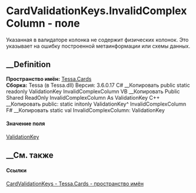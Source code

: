 # CardValidationKeys.InvalidComplexColumn - поле
Указанная в валидаторе колонка не содержит физических колонок. Это указывает
на ошибку построенной метаинформации или схемы данных.
## __Definition
 **Пространство имён:** [Tessa.Cards](N_Tessa_Cards.htm)  
 **Сборка:** Tessa (в Tessa.dll) Версия: 3.6.0.17
C# __Копировать
     public static readonly ValidationKey InvalidComplexColumn
VB __Копировать
     Public Shared ReadOnly InvalidComplexColumn As ValidationKey
C++ __Копировать
     public:
    static initonly ValidationKey^ InvalidComplexColumn
F# __Копировать
     static val InvalidComplexColumn: ValidationKey
#### Значение поля
[ValidationKey](T_Tessa_Platform_Validation_ValidationKey.htm)
##  __См. также
#### Ссылки
[CardValidationKeys - ](T_Tessa_Cards_CardValidationKeys.htm)
[Tessa.Cards - пространство имён](N_Tessa_Cards.htm)
